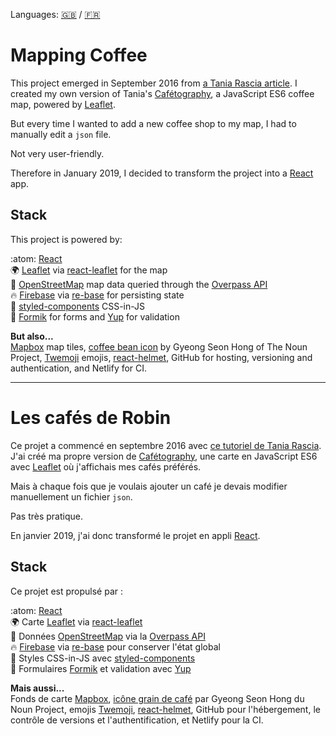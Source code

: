 Languages: [:uk:](#mapping-coffee) / [:fr:](#les-cafés-de-robin)

# Mapping Coffee

This project emerged in September 2016 from [a Tania Rascia article](https://www.taniarascia.com/real-world-examples-of-map-filter-and-reduce-in-javascript/). I created my own version of Tania's [Cafétography](https://github.com/taniarascia/coffee), a JavaScript ES6 coffee map, powered by [Leaflet](https://leafletjs.com).

But every time I wanted to add a new coffee shop to my map, I had to manually edit a `json` file.

Not very user-friendly.

Therefore in January 2019, I decided to transform the project into a [React](https://reactjs.org) app.

## Stack

This project is powered by:

:atom: [React](https://github.com/facebook/react/)  
:earth_africa: [Leaflet](https://github.com/leaflet/leaflet) via [react-leaflet](https://github.com/PaulLeCam/react-leaflet) for the map  
:round_pushpin: [OpenStreetMap](https://openstreetmap.org) map data queried through the [Overpass API](https://github.com/drolbr/Overpass-API)  
:fire: [Firebase](https://firebase.google.com/) via [re-base](https://github.com/tylermcginnis/re-base) for persisting state  
:nail_care: [styled-components](https://github.com/styled-components/styled-components) CSS-in-JS  
:pencil: [Formik](https://github.com/jaredpalmer/formik) for forms and [Yup](https://github.com/jquense/yup) for validation

**But also...**   
[Mapbox](https://www.mapbox.com/) map tiles, [coffee bean icon](https://thenounproject.com/icon/1886493/) by Gyeong Seon Hong of The Noun Project, [Twemoji](https://github.com/twitter/twemoji) emojis, [react-helmet](https://github.com/nfl/react-helmet), GitHub for hosting, versioning and authentication, and Netlify for CI.

---

# Les cafés de Robin

Ce projet a commencé en septembre 2016 avec [ce tutoriel de Tania Rascia](https://www.taniarascia.com/real-world-examples-of-map-filter-and-reduce-in-javascript/). J'ai créé ma propre version de [Cafétography](https://github.com/taniarascia/coffee), une carte en JavaScript ES6 avec [Leaflet](https://leafletjs.com) où j'affichais mes cafés préférés.

Mais à chaque fois que je voulais ajouter un café je devais modifier manuellement un fichier `json`.

Pas très pratique.

En janvier 2019, j'ai donc transformé le projet en appli [React](https://reactjs.org).

## Stack

Ce projet est propulsé par :

:atom: [React](https://github.com/facebook/react/)  
:earth_africa: Carte [Leaflet](https://github.com/leaflet/leaflet) via [react-leaflet](https://github.com/PaulLeCam/react-leaflet/)  
:round_pushpin: Données [OpenStreetMap](https://openstreetmap.org) via la [Overpass API](https://github.com/drolbr/Overpass-API)  
:fire: [Firebase](https://firebase.google.com/) via [re-base](https://github.com/tylermcginnis/re-base) pour conserver l'état global  
:nail_care: Styles CSS-in-JS avec [styled-components](https://github.com/styled-components/styled-components)  
:pencil: Formulaires [Formik](https://github.com/jaredpalmer/formik) et validation avec [Yup](https://github.com/jquense/yup)

**Mais aussi...**   
Fonds de carte [Mapbox](https://www.mapbox.com/), [icône grain de café](https://thenounproject.com/icon/1886493/) par Gyeong Seon Hong du Noun Project, emojis [Twemoji](https://github.com/twitter/twemoji), [react-helmet](https://github.com/nfl/react-helmet), GitHub pour l'hébergement, le contrôle de versions et l'authentification, et Netlify pour la CI.
